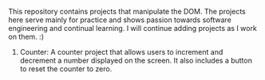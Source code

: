 This repository contains projects that manipulate the DOM. The projects here serve mainly for practice and shows passion towards software engineering and continual learning. I will continue adding projects as I work on them. :)

1. Counter: A counter project that allows users to increment and decrement a number displayed on the screen. It also includes a button to reset the counter to zero.
